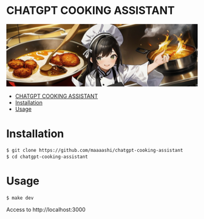 # CHATGPT COOKING ASSISTANT

<div><img src="./docs/main.png" /></div>

- [CHATGPT COOKING ASSISTANT](#chatgpt-cooking-assistant)
- [Installation](#installation)
- [Usage](#usage)

# Installation

```bash
$ git clone https://github.com/maaaashi/chatgpt-cooking-assistant
$ cd chatgpt-cooking-assistant
```

# Usage

```bash
$ make dev
```

Access to http://localhost:3000

<!-- # Test

```bash
# Run test
$ npm run test:watch
``` -->

